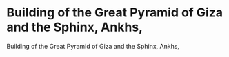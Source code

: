 # Building of the Great Pyramid of Giza and the Sphinx, Ankhs,

Building of the Great Pyramid of Giza and the Sphinx, Ankhs,
